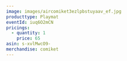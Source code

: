 ```yaml
---
image: images/aircomiket3ezlpbstuyaav_ef.jpg
producttype: Playmat
eventId: iuq6O2mCN
pricings:
  - quantity: 1
    price: 65
asin: s-xvlMwcO9-
merchandise: comiket
---
```

